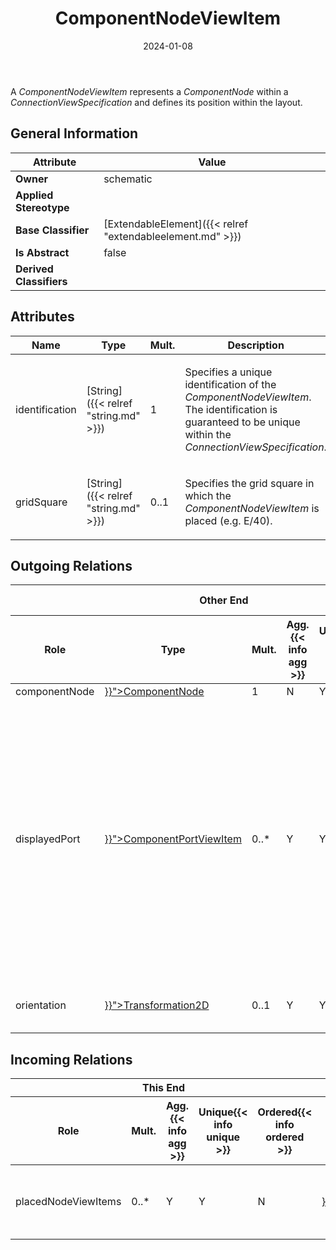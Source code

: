 ﻿---
title: ComponentNodeViewItem
toc: false
type: specs
date: "2024-01-08"
draft: false
specification: VEC
version: 2.1.0
documentType: "Recommendation"
elementType: Class
classes:
  - ComponentNodeViewItem
menu_name: vec-2.1.0
---
<p> A <i>ComponentNodeViewItem </i>represents a <i>ComponentNode</i> within a <i>ConnectionViewSpecification</i> and defines its position within the layout.      </p>

## General Information

| Attribute               | Value |
|-------------------------|-------|
| **Owner**               | schematic |
| **Applied Stereotype**  |   |
| **Base Classifier**     | [ExtendableElement]({{< relref "extendableelement.md" >}})<br/>  |
| **Is Abstract**         | false |
| **Derived Classifiers** |   |

## Attributes
|  Name  |  Type  |  Mult.  |  Description  |  Owning Classifier  |
|--------|--------|---------|---------------|--------------|
|identification| [String]({{< relref "string.md" >}}) | 1 | <p> Specifies a unique identification of the <i>ComponentNodeViewItem</i>. The identification is guaranteed to be unique within the <i>ConnectionViewSpecification</i>.      </p> | [ComponentNodeViewItem]({{< relref "componentnodeviewitem.md" >}}) |
|gridSquare| [String]({{< relref "string.md" >}}) | 0..1 | <p> Specifies the grid square in which the <i>ComponentNodeViewIt</i><i>em</i> is placed (e.g. E/40).      </p> | [ComponentNodeViewItem]({{< relref "componentnodeviewitem.md" >}}) |

## Outgoing Relations
<table>
    <thead>
        <tr>
           <th colspan="6">Other End</th>
           <th colspan="1">This End</th>
           <th colspan="1">General</th>
        </tr>
        <tr>
           <th>Role</th>
           <th>Type</th>
           <th>Mult.</th>
           <th>Agg.{{< info agg >}}</th>
           <th>Unique{{< info unique >}}</th>
           <th>Ordered{{< info ordered >}}</th>
           <th>Mult.</th>
           <th>Description</th>
        </tr>
    <thead>
    <tbody>
    <tr>
        <td>componentNode</td>
        <td><a href="{{< relref "componentnode.md" >}}">ComponentNode</a></td>
        <td>1</td>
        <td>N</td>
        <td>Y</td>
        <td>N</td>
        <td>0..*</td>
        <td></td>
    </tr>
    <tr>
        <td>displayedPort</td>
        <td><a href="{{< relref "componentportviewitem.md" >}}">ComponentPortViewItem</a></td>
        <td>0..*</td>
        <td>Y</td>
        <td>Y</td>
        <td>Y</td>
        <td>1</td>
        <td><p> Specifies all <i>ComponentPortViewItems</i> that are displayed on this <i>ComponentNodeViewItem</i><i>.</i> The order of this association defines the clockwise arrangement of the ports on the node. As each <i>ComponentPortViewItem </i>can also define the side on which it is placed, side definitions take precedence over order.      </p>      <p> <i>&#160;</i>      </p>      <p> <b>Caution: </b>This association is <u>ordered</u>!      </p>      <p> <i>&#160;</i>      </p></td>
    </tr>
    <tr>
        <td>orientation</td>
        <td><a href="{{< relref "transformation2d.md" >}}">Transformation2D</a></td>
        <td>0..1</td>
        <td>Y</td>
        <td>Y</td>
        <td>N</td>
        <td>1</td>
        <td>Specifies the position / placement of the ConnectionNodeViewItem within the layout.</td>
    </tr>
    </tbody>
</table>

##  Incoming Relations
<table>
    <thead>
        <tr>
           <th colspan="5">This End</th>
           <th colspan="2">Other End</th>
           <th colspan="1">General</th>
        </tr>
        <tr>
           <th>Role</th>
           <th>Mult.</th>
           <th>Agg.{{< info agg >}}</th>
           <th>Unique{{< info unique >}}</th>
           <th>Ordered{{< info ordered >}}</th>
           <th>Type</th>
           <th>Mult.</th>
           <th>Description</th>
        </tr>
    <thead>
    <tbody>
    <tr>
        <td>placedNodeViewItems</td>
        <td>0..*</td>
        <td>Y</td>
        <td>Y</td>
        <td>N</td>
        <td><a href="{{< relref "connectionviewspecification.md" >}}">ConnectionViewSpecification</a></td>
        <td>1</td>
        <td><p> Specifies all <i>ComponentNodeViewItems</i> that are displayed within a <i>ConnectionViewSpecification</i>.      </p></td>
    </tr>
    </tbody>
</table>



